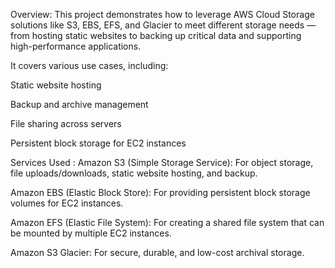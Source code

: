 Overview:
This project demonstrates how to leverage AWS Cloud Storage solutions like S3, EBS, EFS, and Glacier to meet different storage needs — from hosting static websites to backing up critical data and supporting high-performance applications.

It covers various use cases, including:

Static website hosting

Backup and archive management

File sharing across servers

Persistent block storage for EC2 instances

Services Used :
Amazon S3 (Simple Storage Service):
For object storage, file uploads/downloads, static website hosting, and backup.

Amazon EBS (Elastic Block Store):
For providing persistent block storage volumes for EC2 instances.

Amazon EFS (Elastic File System):
For creating a shared file system that can be mounted by multiple EC2 instances.

Amazon S3 Glacier:
For secure, durable, and low-cost archival storage.
